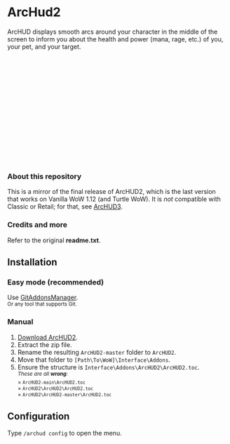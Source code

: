 # ArcHud2

ArcHUD displays smooth arcs around your character in the middle of the screen to inform you about the health and power (mana, rage, etc.) of you, your pet, and your target.

<img src="https://repository-images.githubusercontent.com/634165007/8ab8774e-8ce9-40d4-ae04-9d3ba383bdf6" alt="ArcHUD2 preview" height="240" style="margin-left: -1000px">

### About this repository

This is a mirror of the final release of ArcHUD2, which is the last version that works on Vanilla WoW 1.12 (and Turtle WoW). It is *not* compatible with Classic or Retail; for that, see [ArcHUD3](https://github.com/nyyr/ArcHUD3).

### Credits and more

Refer to the original **readme.txt**.

## Installation

### Easy mode (recommended)

Use [GitAddonsManager](https://woblight.gitlab.io/overview/gitaddonsmanager/).  
<sup>Or any tool that supports Git.</sup>

### Manual

1. [Download ArcHUD2](https://github.com/veechs/ArcHUD2/archive/refs/heads/main.zip).
2. Extract the zip file.
3. Rename the resulting `ArcHUD2-master` folder to `ArcHUD2`.
4. Move that folder to `[Path\To\WoW]\Interface\Addons`.
5. Ensure the structure is `Interface\Addons\ArcHUD2\ArcHUD2.toc`.  
   <sup>*These are all **wrong**:*  
    × `ArcHUD2-main\ArcHUD2.toc`  
    × `ArcHUD2\ArcHUD2\ArcHUD2.toc`  
    × `ArcHUD2\ArcHUD2-master\ArcHUD2.toc`
   </sup>

## Configuration

Type `/archud config` to open the menu.
